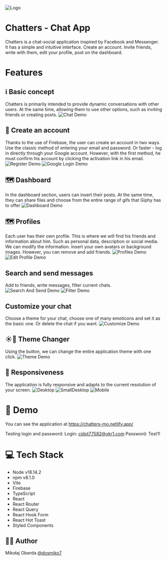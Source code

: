 ![Logo](documentation/images/wide-logo.png)

# Chatters - Chat App

Chatters is a chat-social application inspired by Facebook and Messenger. It has a simple and intuitive interface. Create an account. Invite friends, write with them, edit your profile, post on the dashboard.

# Features

## ℹ️ Basic concept

Chatters is primarily intended to provide dynamic conversations with other users. At the same time, allowing them to use other options, such as inviting friends or creating posts.
![Chat Demo](documentation/images/gifs/Chat.gif)

## 📌 Create an account

Thanks to the use of Firebase, the user can create an account in two ways. Use the classic method of entering your email and password. Or faster - log in directly through your Google account. However, with the first method, he must confirm his account by clicking the activation link in his email.
![Register Demo](documentation/images/gifs/Register.gif)
![Google Login Demo](documentation/images/gifs/LoginGoogle.gif)

## 🗺️ Dashboard

In the dashboard section, users can insert their posts. At the same time, they can share files and choose from the entire range of gifs that Giphy has to offer
![Dashboard Demo](documentation/images/gifs/Dashboard.gif)

## 🗺️ Profiles

Each user has their own profile. This is where we will find his friends and information about him. Such as personal data, description or social media. We can modify the information. Insert your own avatars or background images. However, you can remove and add friends.
![Profiles Demo](documentation/images/gifs/Profiles.gif)
![Edit Profile Demo](documentation/images/gifs/ProfileEdit.gif)

## Search and send messages

Add to friends, write messages, filter current chats.
![Search And Send Demo](documentation/images/gifs/SearchAndSend.gif)
![Filter Demo](documentation/images/gifs/Filter.gif)

## Customize your chat

Choose a theme for your chat, choose one of many emoticons and set it as the basic one. Or delete the chat if you want.
![Customize Demo](documentation/images/gifs/Customize.gif)

## ☀️🌙 Theme Changer

Using the button, we can change the entire application theme with one click.
![Theme Demo](documentation/images/gifs/Theme.gif)

## 📏 Responsiveness

The application is fully responsive and adapts to the current resolution of your screen.
![Desktop](documentation/images/responsiveness/Desktop.png)
![SmallDesktop](documentation/images/responsiveness/SmallDesktop.png)
![Mobile](documentation/images/responsiveness/Mobile.png)

# 🚀 Demo

You can see the application at
https://chatters-mo.netlify.app/

Testing login and password:
Login: cidot77582@vkr1.com
Password: Test1!

# 💻 Tech Stack

- Node v18.14.2
- npm v8.1.0
- Vite
- Firebase
- TypeScript
- React
- React Router
- React Query
- React Hook Form
- React Hot Toast
- Styled Components

## 👨‍💻 Author

Mikołaj Oberda
[@dosmiko7](https://www.github.com/dosmiko7)
